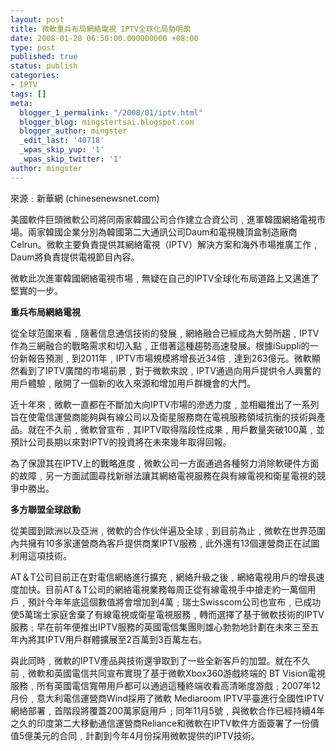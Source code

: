 ```yaml
---
layout: post
title: 微軟重兵布局網絡電視 IPTV全球化局勢明朗
date: 2008-01-28 06:50:00.000000000 +08:00
type: post
published: true
status: publish
categories:
- IPTV
tags: []
meta:
  blogger_1_permalink: "/2008/01/iptv.html"
  blogger_blog: mingstertsai.blogspot.com
  blogger_author: mingster
  _edit_last: '40718'
  _wpas_skip_yup: '1'
  _wpas_skip_twitter: '1'
author: mingster
---
```

<p>來源﹕新華網 (chinesenewsnet.com)</p>
<p>美國軟件巨頭微軟公司將同兩家韓國公司合作建立合資公司﹐進軍韓國網絡電視市場。兩家韓國企業分別為韓國第二大通訊公司Daum和電視機頂盒制造廠商Celrun。微軟主要負責提供其網絡電視（IPTV）解決方案和海外市場推廣工作﹐Daum將負責提供電視節目內容。</p>
<p>微軟此次進軍韓國網絡電視市場﹐無疑在自己的IPTV全球化布局道路上又邁進了堅實的一步。</p>
<p><span style="font-weight:bold;">重兵布局網絡電視</span></p>
<p>從全球范圍來看﹐隨著信息通信技術的發展﹐網絡融合已經成為大勢所趨﹐IPTV作為三網融合的戰略需求和切入點﹐正借著這種趨勢高速發展。根據iSuppli的一份新報告預測﹐到2011年﹐IPTV市場規模將增長近34倍﹐達到263億元。微軟顯然看到了IPTV廣闊的市場前景﹐對于微軟來說﹐IPTV通過向用戶提供令人興奮的用戶體驗﹐敞開了一個新的收入來源和增加用戶群機會的大門。</p>
<p>近十年來﹐微軟一直都在不斷加大向IPTV市場的滲透力度﹐並相繼推出了一系列旨在使電信運營商能夠與有線公司以及衛星服務商在電視服務領域抗衡的技術與產品。就在不久前﹐微軟曾宣布﹐其IPTV取得階段性成果﹐用戶數量突破100萬﹐並預計公司長期以來對IPTV的投資將在未來幾年取得回報。</p>
<p>為了保證其在IPTV上的戰略進度﹐微軟公司一方面通過各種努力消除軟硬件方面的故障﹐另一方面試圖尋找新辦法讓其網絡電視服務在與有線電視和衛星電視的競爭中勝出。</p>
<p><span style="font-weight:bold;">多方聯盟全球啟動</span></p>
<p>從美國到歐洲以及亞洲﹐微軟的合作伙伴遍及全球﹐到目前為止﹐微軟在世界范圍內共擁有10多家運營商為客戶提供商業IPTV服務﹐此外還有13個運營商正在試圖利用這項技術。</p>
<p>AT＆T公司目前正在對電信網絡進行擴充﹐網絡升級之後﹐網絡電視用戶的增長速度加快。目前AT＆T公司的網絡電視業務每周正從有線電視手中搶走約一萬個用戶﹐預計今年年底這個數值將會增加到4萬﹔瑞士Swisscom公司也宣布﹐已成功使5萬瑞士家庭舍棄了有線電視或衛星電視服務﹐轉而選擇了基于微軟技術的IPTV服務﹔早在前年便推出IPTV服務的英國電信集團則雄心勃勃地計劃在未來三至五年內將其IPTV用戶群體擴展至2百萬到3百萬左右。    </p>
<p>與此同時﹐微軟的IPTV產品與技術還爭取到了一些全新客戶的加盟。就在不久前﹐微軟和英國電信共同宣布實現了基于微軟Xbox360游戲終端的 BT Vision電視服務﹐所有英國電信寬帶用戶都可以通過這種終端收看高清晰度游戲﹔2007年12月份﹐意大利電信運營商Wind採用了微軟 Mediaroom IPTV平臺進行全國性IPTV網絡部署﹐首階段將覆蓋200萬家庭用戶﹔同年11月5號﹐與微軟合作已經持續4年之久的印度第二大移動通信運營商Reliance和微軟在IPTV軟件方面簽署了一份價值5億美元的合同﹐計劃到今年4月份採用微軟提供的IPTV技術。</p>
